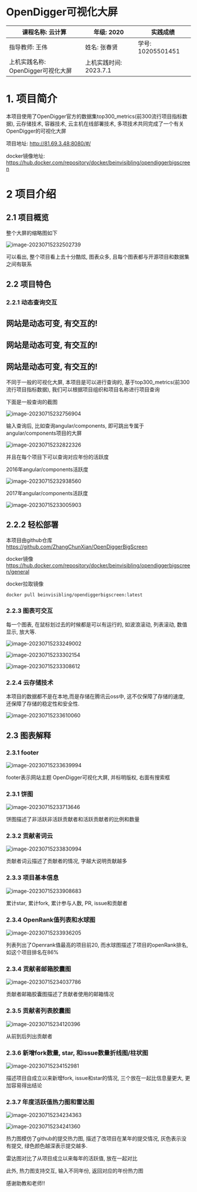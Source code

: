 # OpenDigger可视化大屏

| 课程名称: 云计算                   | 年级: 2020             | 实践成绩          |
| ---------------------------------- | ---------------------- | ----------------- |
| 指导教师: 王伟                     | 姓名: 张春贤           | 学号: 10205501451 |
| 上机实践名称: OpenDigger可视化大屏 | 上机实践时间: 2023.7.1 |                   |

# 1. 项目简介

本项目使用了OpenDigger官方的数据集top300_metrics(前300流行项目指标数据), 云存储技术, 容器技术, 云主机在线部署技术, 多项技术共同完成了一个有关OpenDigger的可视化大屏



项目地址: http://81.69.3.48:8080/#/ 

docker镜像地址: https://hub.docker.com/repository/docker/beinvisibling/opendiggerbigscreen 

# 2 项目介绍

## 2.1 项目概览

整个大屏的缩略图如下

![image-20230715232502739](./images/image-20230715232502739.png)

可以看出, 整个项目看上去十分酷炫, 图表众多, 且每个图表都与开源项目和数据集之间有联系



## 2.2 项目特色

### 2.2.1 动态查询交互



## 网站是动态可变, 有交互的!

## 网站是动态可变, 有交互的!

## 网站是动态可变, 有交互的!

不同于一般的可视化大屏, 本项目是可以进行查询的, 基于top300_metrics(前300流行项目指标数据), 我们可以根据项目组织和项目名称进行项目查询

下面是一般查询的截图

![image-20230715232756904](./images/image-20230715232756904.png)

输入查询后, 比如查询angular/components, 即可跳出专属于angular/components项目的大屏

![image-20230715232822326](./images/image-20230715232822326.png)

并且在每个项目下可以查询对应年份的活跃度

2016年angular/components活跃度

![image-20230715232938560](./images/image-20230715232938560.png)

2017年angular/components活跃度

![image-20230715233005903](./images/image-20230715233005903.png)

## 2.2.2 轻松部署

本项目由github仓库 https://github.com/ZhangChunXian/OpenDiggerBigScreen

docker镜像 https://hub.docker.com/repository/docker/beinvisibling/opendiggerbigscreen/general

docker拉取镜像

```docker
docker pull beinvisibling/opendiggerbigscreen:latest
```



### 2.2.3 图表可交互

每一个图表, 在鼠标划过去的时候都是可以有运行的, 如波浪滚动, 列表滚动, 数值显示, 放大等.

![image-20230715233249002](./images/image-20230715233249002.png)

![image-20230715233302154](./images/image-20230715233302154.png)

![image-20230715233308612](./images/image-20230715233308612.png)

### 2.2.4 云存储技术

本项目的数据都不是在本地,而是存储在腾讯云oss中, 这不仅保障了存储的速度, 还保障了存储的稳定性和安全性. 

![image-20230715233610060](./images/image-20230715233610060.png)

## 2.3 图表解释

### 2.3.1 footer

![image-20230715233639994](./images/image-20230715233639994.png)

footer表示网站主题 OpenDigger可视化大屏, 并标明版权, 右面有搜索框



### 2.3.1 饼图

![image-20230715233713646](./images/image-20230715233713646.png)

饼图描述了非活跃非活跃贡献者和活跃贡献者的比例和数量



### 2.3.2 贡献者词云

![image-20230715233830994](./images/image-20230715233830994.png)

贡献者词云描述了贡献者的情况, 字越大说明贡献越多



### 2.3.3 项目基本信息

![image-20230715233908683](./images/image-20230715233908683.png)

累计star, 累计fork, 累计参与人数, PR, issue和贡献者

### 2.3.4 OpenRank值列表和水球图

![image-20230715233936205](./images/image-20230715233936205.png)

列表列出了Openrank值最高的项目前20, 而水球图描述了项目的openRank排名, 如这个项目排名在86%



### 2.3.4 贡献者邮箱胶囊图

![image-20230715234037786](./images/image-20230715234037786.png)

贡献者邮箱胶囊图描述了贡献者使用的邮箱情况



### 2.3.5 贡献者列表胶囊图

![image-20230715234120396](./images/image-20230715234120396.png)

从前到后列出贡献者



### 2.3.6 新增fork数量, star, 和issue数量折线图/柱状图

![image-20230715234152981](./images/image-20230715234152981.png)

描述项目自成立以来新增fork, issue和star的情况, 三个放在一起比信息量更大, 更加容易得出结论



### 2.3.7 年度活跃值热力图和雷达图

![image-20230715234234363](./images/image-20230715234234363.png)

![image-20230715234241360](./images/image-20230715234241360.png)

热力图模仿了github的提交热力图, 描述了改项目在某年的提交情况, 灰色表示没有提交, 绿色颜色越深表示提交越多.

雷达图对比了从项目成立以来每年的活跃值, 放在一起对比

此外, 热力图支持交互, 输入不同年份, 返回对应的年份热力图





感谢助教和老师!!
